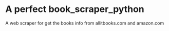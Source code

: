 # A perfect book_scraper_python
A  web scraper for get the books info from allitbooks.com and amazon.com
